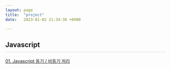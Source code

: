 ```yaml
---
layout: page
title:  "project"
date:   2023-01-02 21:34:36 +0900

---
```



<h2 style="border-bottom:1px solid #dcdcdc; padding-bottom:10px;">Javascript</h2>


<a href="/2023/01/08/javascript-01.html">01. Javascript 동기 / 비동기 처리</a><br />